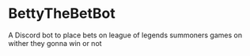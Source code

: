 # BettyTheBetBot
A Discord bot to place bets on league of legends summoners games on wither they gonna win or not 
